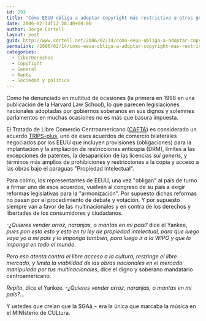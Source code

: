 ```yaml
---
id: 293
title: 'Cómo EEUU obliga a adoptar copyright más restrictivo a otros gobiernos &quot;soberanos&quot;'
date: 2006-02-14T12:28:40+00:00
author: Jorge Cortell
layout: post
guid: http://www.cortell.net/2006/02/14/como-eeuu-obliga-a-adoptar-copyright-mas-restrictivo-a-otros-gobiernos-soberanos/
permalink: /2006/02/14/como-eeuu-obliga-a-adoptar-copyright-mas-restrictivo-a-otros-gobiernos-soberanos/
categories:
  - CiberDerechos
  - Copyfight
  - General
  - Rants
  - Sociedad y polí­tica
---
```

Como he denunciado en multitud de ocasiones (la primera en 1998 en una publicación de la Harvard Law School), lo que parecen legislaciones nacionales adoptadas por gobiernos soberanos en sus dignos y solemnes parlamentos en muchas ocasiones no es más que basura impuesta.

El Tratado de Libre Comercio Centroamericano ([CAFTA](http://www.ustr.gov/Trade_Agreements/Bilateral/CAFTA/CAFTA-DR_Final_Texts/Section_Index.html)) es considerado un acuerdo [TRIPS-plus](http://www.qiap.ca/documents/FTAAUS2.pdf), uno de esos acuerdos de comercio bilaterales negociados por los EEUU que incluyen provisiones (obligaciones) para la implantación y la ampliación de restricciones anticopia (DRM), lí­mites a las excepciones de patentes, la desaparición de las licencias _sui generis_, y términos más amplios de prohibiciones y restricciones a la copia y acceso a las obras bajo el paraguas "Propiedad Intelectual".

Para colmo, los representantes de EEUU, una vez "obligan" al paí­s de turno a firmar uno de esos acuerdos, vuelven al congreso de su paí­s a exigir reformas legislativas para la "armonización". Por supuesto dichas reformas no pasan por el procedimiento de debate y votación. Y por supuesto siempre van a favor de las multinacionales y en contra de los derechos y libertades de los consumidores y ciudadanos.

_-¿Quieres vender arroz, naranjas, o mantas en mi paí­s?_ dice el Yankee, _pues pon esto esto y esto en tu ley de propiedad intelectual, para que luego vaya yo a mi paí­s y lo imponga también, para luego ir a la WIPO y que lo imponga en todo el mundo_.

_Pero eso atenta contra el libre acceso a la cultura, restringe el libre mercado, y limita la viabilidad de las obras nacionales en el mercado manipulado por tus multinacionales_, dice el digno y soberano mandatario centroamericano.

_Repito_, dice el Yankee. _-¿Quieres vender arroz, naranjas, o mantas en mi paí­s?_...

Y ustedes que creí­an que la $GAâ‚¬ era la única que marcaba la música en el MINIsterio de CULtura.